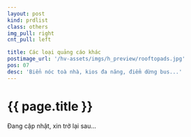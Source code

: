 ```yaml
---
layout: post
kind: prdlist
class: others
img_pull: right
cnt_pull: left

title: Các loại quảng cáo khác
postimage_url: '/hv-assets/imgs/h_preview/rooftopads.jpg'
pos: 07
desc: 'Biển nóc toà nhà, kios đa năng, điểm dừng bus...'
---
```


<h1>{{ page.title }}</h1>

<p>Đang cập nhật, xin trở lại sau...</p>
<p style="font-size:60px;"><i class="fa fa-refresh fa-spin"></i></p>
